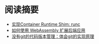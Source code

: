 # 阅读摘要

* [实现Container Runtime Shim: runc](https://iximiuz.com/en/posts/implementing-container-runtime-shim/)
* [如何使用 WebAssembly 扩展后端应用](https://mp.weixin.qq.com/s/BZfqLTUlnEEUKqrMAI7X5A)
* [没有git的代码版本管理：体会git的实现原理](https://itoshkov.github.io/git-tutorial)
